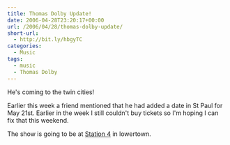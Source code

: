 ```yaml
---
title: Thomas Dolby Update!
date: 2006-04-28T23:20:17+00:00
url: /2006/04/28/thomas-dolby-update/
short-url:
  - http://bit.ly/hbgyTC
categories:
  - Music
tags:
  - music
  - Thomas Dolby
---
```

He's coming to the twin cities!

Earlier this week a friend mentioned that he had added a date in St Paul for May 21st. Earlier in the week I still couldn't buy tickets so I'm hoping I can fix that this weekend.

The show is going to be at [Station 4](http://www.station-4.com) in lowertown.